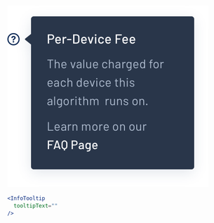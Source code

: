 <div class="references">
  <div class="reference">
    <a href="public/images/components/InfoTooltip/1.png">
      <img src="public/images/components/InfoTooltip/1.png" alt="InfoTooltip 1" />
    </a>
  </div>
</div>

```jsx
<InfoTooltip
  tooltipText=""
/>
```
